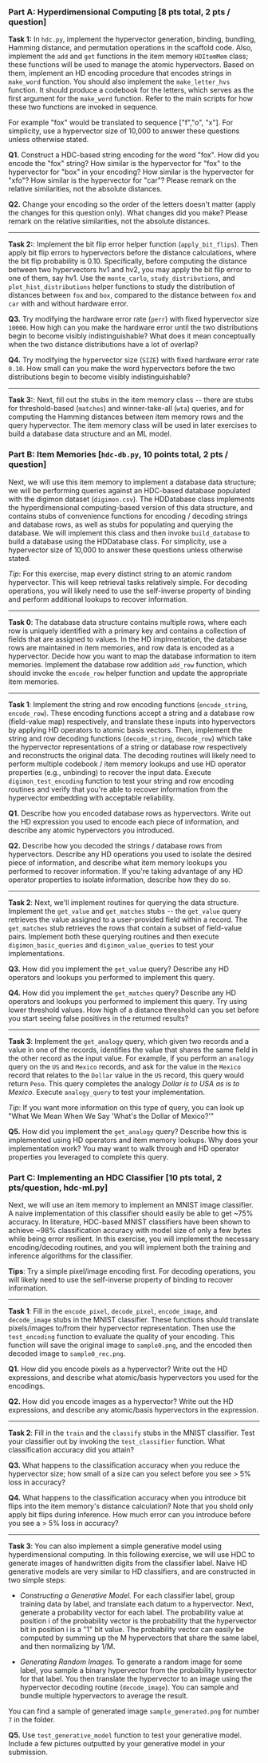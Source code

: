 ### Part A: Hyperdimensional Computing [8 pts total, 2 pts / question]

**Task 1:** In `hdc.py`, implement the hypervector generation, binding, bundling, Hamming distance, and permutation operations in the scaffold code. Also, implement the `add` and `get` functions in the item memory `HDItemMem` class; these functions will be used to manage the atomic hypervectors. Based on them, implement an HD encoding procedure that encodes strings in `make_word` function. You should also implement the `make_letter_hvs` function. It should produce a codebook for the letters, which serves as the first argument for the `make_word` function. Refer to the main scripts for how these two functions are invoked in sequence.

For example "fox" would be translated to sequence ["f","o", "x"]. For simplicity, use a hypervector size of 10,000 to answer these questions unless otherwise stated.

**Q1.** Construct a HDC-based string encoding for the word "fox". How did you encode the "fox" string? How similar is the hypervector for "fox" to the hypervector for "box" in your encoding? How similar is the hypervector for "xfo"? How similar is the hypervector for "car"? Please remark on the relative similarities, not the absolute distances.

**Q2.** Change your encoding so the order of the letters doesn't matter (apply the changes for this question only). What changes did you make? Please remark on the relative similarities, not the absolute distances.

-------

**Task 2:**: Implement the bit flip error helper function (`apply_bit_flips`). Then apply bit flip errors to hypervectors before the distance calculations, where the bit flip probability is 0.10. Specifically, before computing the distance between two hypervectors hv1 and hv2, you may apply the bit flip error to one of them, say hv1. Use the `monte_carlo`, `study_distributions`, and `plot_hist_distributions` helper functions to study the distribution of distances between `fox` and `box`, compared to the distance between `fox` and `car` with and without hardware error.

**Q3.** Try modifying the hardware error rate (`perr`) with fixed hypervector size `10000`. How high can you make the hardware error until the two distributions begin to become visibly indistinguishable? What does it mean conceptually when the two distance distributions have a lot of overlap?

**Q4.** Try modifying the hypervector size (`SIZE`) with fixed hardware error rate `0.10`. How small can you make the word hypervectors before the two distributions begin to become visibly indistinguishable?

-----

**Task 3:**: Next, fill out the stubs in the item memory class -- there are stubs for threshold-based (`matches`) and winner-take-all (`wta`) queries, and for computing the Hamming distances between item memory rows and the query hypervector. The item memory class will be used in later exercises to build a database data structure and an ML model.

### Part B: Item Memories [`hdc-db.py`, 10 points total, 2 pts / question]

Next, we will use this item memory to implement a database data structure; we will be performing queries against an HDC-based database populated with the digimon dataset (`digimon.csv`). The HDDatabase class implements the hyperdimensional computing-based version of this data structure, and contains stubs of convenience functions for encoding / decoding strings and database rows, as well as stubs for populating and querying the database. We will implement this class and then invoke `build_database` to build a database using the HDDatabase class. For simplicity, use a hypervector size of 10,000 to answer these questions unless otherwise stated.

_Tip_: For this exercise, map every distinct string to an atomic random hypervector. This will keep retrieval tasks relatively simple. For decoding operations, you will likely need to use the self-inverse property of binding and perform additional lookups to recover information.

---------

__Task 0__: The database data structure contains multiple rows, where each row is uniquely identified with a primary key and contains a collection of fields that are assigned to values. In the HD implmentation, the database rows are maintained in item memories, and row data is encoded as a hypervector. Decide how you want to map the database information to item memories. Implement the database row addition `add_row` function, which should invoke the `encode_row` helper function and update the appropriate item memories.

---------

__Task 1__: Implement the string and row encoding functions (`encode_string`, `encode_row`). These encoding functions accept a string and a database row (field-value map) respectively, and translate these inputs into hypervectors by applying HD operators to atomic basis vectors. Then, implement the string and row decoding functions (`decode_string`, `decode_row`) which take the hypervector representations of a string or database row respectively and reconstructs the original data. The decoding routines will likely need to perform multiple codebook / item memory lookups and use HD operator properties (e.g., unbinding) to recover the input data. Execute `digimon_test_encoding` function to test your string and row encoding routines and verify that you're able to recover information from the hypervector embedding with acceptable reliability.

**Q1.** Describe how you encoded database rows as hypervectors. Write out the HD expression you used to encode each piece of information, and describe any atomic hypervectors you introduced.

**Q2.** Describe how you decoded the strings / database rows from hypervectors. Describe any HD operations you used to isolate the desired piece of information, and describe what item memory lookups you performed to recover information. If you're taking advantage of any HD operator properties to isolate information, describe how they do so.

--------

__Task 2__: Next, we'll implement routines for querying the data structure. Implement the `get_value` and `get_matches` stubs -- the `get_value` query retrieves the value assigned to a user-provided field within a record. The `get_matches` stub retrieves the rows that contain a subset of field-value pairs. Implement both these querying routines and then execute `digimon_basic_queries` and `digimon_value_queries` to test your implementations.

**Q3.** How did you implement the `get_value` query? Describe any HD operators and lookups you performed to implement this query.

**Q4.** How did you implement the `get_matches` query? Describe any HD operators and lookups you performed to implement this query. Try using lower threshold values. How high of a distance threshold can you set before you start seeing false positives in the returned results?

-----

__Task 3__: Implement the `get_analogy` query, which given two records and a value in one of the records, identifies the value that shares the same field in the other record as the input value. For example, if you perform an `analogy` query on the `US` and `Mexico` records, and ask for the value in the `Mexico` record that relates to the `Dollar` value in the `US` record, this query would return `Peso`. This query completes the analogy  _Dollar is to USA as <result> is to Mexico_. Execute `analogy_query` to test your implementation.

_Tip_: If you want more information on this type of query, you can look up "What We Mean When We Say 'What's the Dollar of Mexico?'"

**Q5.** How did you implement the `get_analogy` query? Describe how this is implemented using HD operators and item memory lookups. Why does your implementation work? You may want to walk through and HD operator properties you leveraged to complete this query.

### Part C: Implementing an HDC Classifier [10 pts total, 2 pts/question, hdc-ml.py]

Next, we will use an item memory to implement an MNIST image classifier. A naive implementation of this classifier should easily be able to get ~75% accuracy. In literature, HDC-based MNIST classifiers have been shown to achieve ~98% classification accuracy with model size of only a few bytes while being error resilient. In this exercise, you will implement the necessary encoding/decoding routines, and you will implement both the training and inference algorithms for the classifier.

__Tips__: Try a simple pixel/image encoding first. For decoding operations, you will likely need to use the self-inverse property of binding to recover information.

-------------

**Task 1**: Fill in the `encode_pixel`, `decode_pixel`, `encode_image`, and `decode_image` stubs in the MNIST classifier. These functions should translate pixels/images to/from their hypervector representation. Then use the `test_encoding` function to evaluate the quality of your encoding. This function will save the original image to `sample0.png`, and the encoded then decoded image to `sample0_rec.png`.

**Q1.** How did you encode pixels as a hypervector? Write out the HD expressions, and describe what atomic/basis hypervectors you used for the encodings. 

**Q2.** How did you encode images as a hypervector? Write out the HD expressions, and describe any atomic/basis hypervectors in the expression. 

-----------------------

**Task 2**: Fill in the `train` and the `classify` stubs in the MNIST classifier. Test your classifier out by invoking the `test_classifier` function. What classification accuracy did you attain? 

**Q3.** What happens to the classification accuracy when you reduce the hypervector size; how small of a size can you select before you see > 5% loss in accuracy? 

**Q4.** What happens to the classification accuracy when you introduce bit flips into the item memory's distance calculation? Note that you shold only apply bit flips during inference. How much error can you introduce before you see a > 5% loss in accuracy?

------------------------

**Task 3**: You can also implement a simple generative model using hyperdimensional computing. In this following exercise, we will use HDC to generate images of handwritten digits from the classifier label. Naive HD generative models are very similar to HD classifiers, and are constructed in two simple steps:

- _Constructing a Generative Model._ For each classifier label, group training data by label, and translate each datum to a hypervector. Next, generate a probability vector for each label. The probability value at position i of the probability vector is the probability that the hypervector bit in position i is a "1" bit value. The probability vector can easily be computed by summing up the M hypervectors that share the same label, and then normalizing by 1/M.

- _Generating Random Images._ To generate a random image for some label, you sample a binary hypervector from the probability hypervector for that label. You then translate the hypervector to an image using the hypervector decoding routine (`decode_image`). You can sample and bundle multiple hypervectors to average the result.

You can find a sample of generated image `sample_generated.png` for number `7` in the folder.

**Q5.** Use `test_generative_model` function to test your generative model. Include a few pictures outputted by your generative model in your submission.
